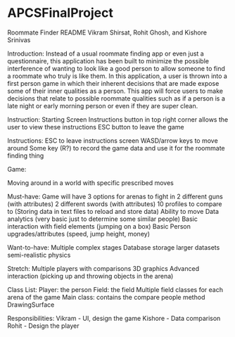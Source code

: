 # APCSFinalProject

Roommate Finder README
Vikram Shirsat, Rohit Ghosh, and Kishore Srinivas

Introduction: 
Instead of a usual roommate finding app or even just a questionnaire, this application has been built to minimize the possible interference of wanting to look like a good person to allow someone to find a roommate who truly is like them. In this application, a user is thrown into a first person game in which their inherent decisions that are made expose some of their inner qualities as a person. This app will force users to make decisions that relate to possible roommate qualities such as if a person is a late night or early morning person or even if they are super clean.

Instruction:
Starting Screen
Instructions button in top right corner allows the user to view these instructions
ESC button to leave the game

Instructions:
ESC to leave instructions screen
WASD/arrow keys to move around
Some key (R?) to record the game data and use it for the roommate finding thing


Game:

Moving around in a world with specific prescribed moves

Must-have:
Game will have 3 options for arenas to fight in
2 different guns (with attributes)
2 different swords (with attributes)
10 profiles to compare to (Storing data in text files to reload and store data)
Ability to move
Data analytics (very basic just to determine some similar people)
Basic interaction with field elements (jumping on a box)
Basic Person upgrades/attributes (speed, jump height, money)

Want-to-have:
Multiple complex stages
Database storage
larger datasets 
semi-realistic physics


Stretch:
Multiple players with comparisons
3D graphics
Advanced interaction (picking up and throwing objects in the arena)


Class List:
Player: the person
Field: the field
Multiple field classes for each arena of the game
Main class:
	contains the compare people method
DrawingSurface

Responsibilities:
Vikram - UI, design the game
Kishore - Data comparison
Rohit - Design the player
